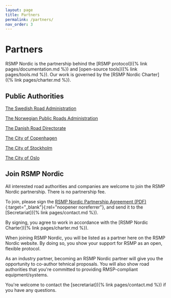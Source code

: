 ```yaml
---
layout: page
title: Partners
permalink: /partners/
nav_order: 3
---
```


# Partners
RSMP Nordic is the partnership behind the [RSMP protocol]({% link pages/documentation.md %}) and [open-source tools]({% link pages/tools.md %}). Our work is governed by the [RSMP Nordic Charter]({% link pages/charter.md %}). 

## Public Authorities
[The Swedish Road Administration](https://www.trafikverket.se)

[The Norwegian Public Roads Administration](https://www.vegvesen.no)

[The Danish Road Directorate](https://www.vejdirektoratet.dk)

[The City of Copenhagen](https://www.kk.dk)

[The City of Stockholm](https://start.stockholm)

[The City of Oslo](https://www.oslo.kommune.no)


## Join RSMP Nordic
All interested road authorities and companies are welcome to join the RSMP Nordic partnership. There is no partnership fee.

To join, please sign the [RSMP Nordic Partnership Agreement (PDF)](/assets/pdf/rsmp_nordic_partnership_form.pdf){:target="_blank"}{:rel="noopener noreferrer"}, and send it to the [Secretariat]({% link pages/contact.md %}).

By signing, you agree to work in accordance with the [RSMP Nordic Charter]({% link pages/charter.md %}).

When joining RSMP Nordic, you will be listed as a partner here on the RSMP Nordic website. By doing so, you show your support for RSMP as an open, flexible protocol.

As an industry partner, becoming an RSMP Nordic partner will give you the opportunity to co-author tehnical proposals. You will also show road authorities that you're committed to providing RMSP-compliant equipment/systems.

You're welcome to contact the [secretariat]({% link pages/contact.md %}) if you have any questions.

